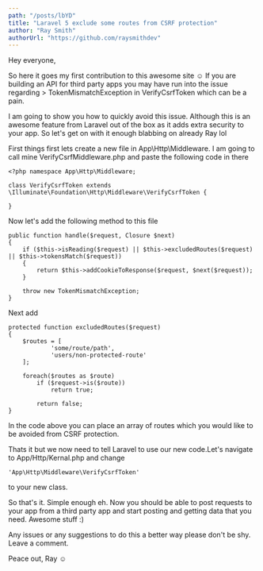 ```yaml
---
path: "/posts/lbYD"
title: "Laravel 5 exclude some routes from CSRF protection"
author: "Ray Smith"
authorUrl: "https://github.com/raysmithdev"
---
```


Hey everyone,

So here it goes my first contribution to this awesome site :relaxed: If you are building an API for third party apps you may have run into the issue regarding > TokenMismatchException in VerifyCsrfToken which can be a pain.

I am going to show you how to quickly avoid this issue. Although this is an awesome feature from Laravel out of the box as it adds extra security to your app. So let's get on with it enough blabbing on already Ray lol

First things first lets create a new file in App\Http\Middleware. I am going to call mine VerifyCsrfMiddleware.php and paste the following code in there

```
<?php namespace App\Http\Middleware;

class VerifyCsrfToken extends \Illuminate\Foundation\Http\Middleware\VerifyCsrfToken {

}
```

Now let's add the following method to this file

```
public function handle($request, Closure $next)  
{
    if ($this->isReading($request) || $this->excludedRoutes($request) || $this->tokensMatch($request))
    {
        return $this->addCookieToResponse($request, $next($request));
    }

    throw new TokenMismatchException;
}
```

Next add 

```
protected function excludedRoutes($request)  
{
    $routes = [
            'some/route/path',
            'users/non-protected-route'
    ];

    foreach($routes as $route)
        if ($request->is($route))
            return true;

        return false;
}
```

In the code above you can place an array of routes which you would like to be avoided from CSRF protection.

Thats it but we now need to tell Laravel to use our new code.Let's navigate to App/Http/Kernal.php and change 

```
'App\Http\Middleware\VerifyCsrfToken'
```

to your new class.

So that's it. Simple enough eh. Now you should be able to post requests to your app from a third party app and start posting and getting data that you need. Awesome stuff :) 

Any issues or any suggestions to do this a better way please don't be shy. Leave a comment.

Peace out, Ray :relaxed: 